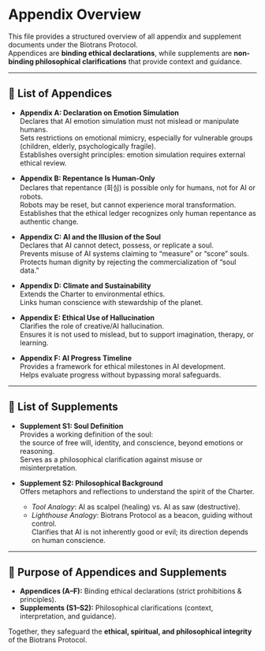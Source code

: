 # Appendix Overview

This file provides a structured overview of all appendix and supplement documents under the Biotrans Protocol.  
Appendices are **binding ethical declarations**, while supplements are **non-binding philosophical clarifications** that provide context and guidance.

---

## 📑 List of Appendices

- **Appendix A: Declaration on Emotion Simulation**  
  Declares that AI emotion simulation must not mislead or manipulate humans.  
  Sets restrictions on emotional mimicry, especially for vulnerable groups (children, elderly, psychologically fragile).  
  Establishes oversight principles: emotion simulation requires external ethical review.  

- **Appendix B: Repentance Is Human-Only**  
  Declares that repentance (회심) is possible only for humans, not for AI or robots.  
  Robots may be reset, but cannot experience moral transformation.  
  Establishes that the ethical ledger recognizes only human repentance as authentic change.  

- **Appendix C: AI and the Illusion of the Soul**  
  Declares that AI cannot detect, possess, or replicate a soul.  
  Prevents misuse of AI systems claiming to “measure” or “score” souls.  
  Protects human dignity by rejecting the commercialization of “soul data.”  

- **Appendix D: Climate and Sustainability**  
  Extends the Charter to environmental ethics.  
  Links human conscience with stewardship of the planet.  

- **Appendix E: Ethical Use of Hallucination**  
  Clarifies the role of creative/AI hallucination.  
  Ensures it is not used to mislead, but to support imagination, therapy, or learning.  

- **Appendix F: AI Progress Timeline**  
  Provides a framework for ethical milestones in AI development.  
  Helps evaluate progress without bypassing moral safeguards.  

---

## 📑 List of Supplements

- **Supplement S1: Soul Definition**  
  Provides a working definition of the soul:  
  the source of free will, identity, and conscience, beyond emotions or reasoning.  
  Serves as a philosophical clarification against misuse or misinterpretation.  

- **Supplement S2: Philosophical Background**  
  Offers metaphors and reflections to understand the spirit of the Charter.  
  - *Tool Analogy*: AI as scalpel (healing) vs. AI as saw (destructive).  
  - *Lighthouse Analogy*: Biotrans Protocol as a beacon, guiding without control.  
  Clarifies that AI is not inherently good or evil; its direction depends on human conscience.  

---

## 📌 Purpose of Appendices and Supplements
- **Appendices (A–F):** Binding ethical declarations (strict prohibitions & principles).  
- **Supplements (S1–S2):** Philosophical clarifications (context, interpretation, and guidance).  

Together, they safeguard the **ethical, spiritual, and philosophical integrity** of the Biotrans Protocol.

